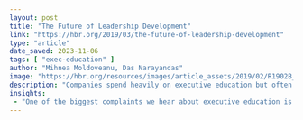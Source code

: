 ```yaml
---
layout: post
title: "The Future of Leadership Development"
link: "https://hbr.org/2019/03/the-future-of-leadership-development"
type: "article"
date_saved: 2023-11-06
tags: [ "exec-education" ]
author: "Mihnea Moldoveanu, Das Narayandas"
image: "https://hbr.org/resources/images/article_assets/2019/02/R1902B_SPOT_TOC_A.jpg"
description: "Companies spend heavily on executive education but often get a meager return on their investment. That’s because business schools and other traditional educators aren’t adept at teaching the soft skills vital for success today, people don’t always stay with the organizations that have paid for their training, and learners often can’t apply classroom lessons to their jobs. The way forward, say business professors Mihnea Moldoveanu and Das Narayandas, lies in the “personal learning cloud”—the fast-growing array of online courses, interactive platforms, and digital tools from both legacy providers and upstarts. The PLC is transforming leadership development by making it easy and affordable to get personalized, socialized, contextualized, and trackable learning experiences."
insights:
 - "One of the biggest complaints we hear about executive education is that the skills and capabilities developed don’t get applied on the job. This challenges the very foundation of executive education, but it is not surprising. Research by cognitive, educational, and applied psychologists dating back a century, along with more-recent work in the neuroscience of learning, reveals that the distance between where a skill is learned (the locus of acquisition) and where it is applied (the locus of application) greatly influences the probability that a student will put that skill into practice."
---
```


